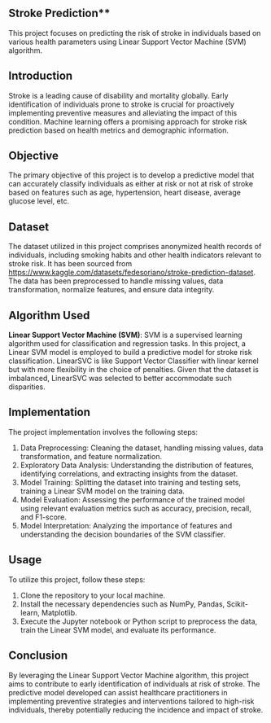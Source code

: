 ## Stroke Prediction**

This project focuses on predicting the risk of stroke in individuals based on various health parameters using Linear Support Vector Machine (SVM) algorithm.

## Introduction

Stroke is a leading cause of disability and mortality globally. Early identification of individuals prone to stroke is crucial for proactively implementing preventive measures and alleviating the impact of this condition. Machine learning offers a promising approach for stroke risk prediction based on health metrics and demographic information.

## Objective

The primary objective of this project is to develop a predictive model that can accurately classify individuals as either at risk or not at risk of stroke based on features such as age, hypertension, heart disease, average glucose level, etc.

## Dataset

The dataset utilized in this project comprises anonymized health records of individuals, including smoking habits and other health indicators relevant to stroke risk. It has been sourced from https://www.kaggle.com/datasets/fedesoriano/stroke-prediction-dataset. The data has been preprocessed to handle missing values, data transformation, normalize features, and ensure data integrity.

## Algorithm Used

**Linear Support Vector Machine (SVM)**: SVM is a supervised learning algorithm used for classification and regression tasks. In this project, a Linear SVM model is employed to build a predictive model for stroke risk classification. LinearSVC is like Support Vector Classifier with linear kernel but with more flexibility in the choice of penalties. Given that the dataset is imbalanced, LinearSVC was selected to better accommodate such disparities.

## Implementation

The project implementation involves the following steps:

1. Data Preprocessing: Cleaning the dataset, handling missing values, data transformation, and feature normalization.
2. Exploratory Data Analysis: Understanding the distribution of features, identifying correlations, and extracting insights from the dataset.
3. Model Training: Splitting the dataset into training and testing sets, training a Linear SVM model on the training data.
4. Model Evaluation: Assessing the performance of the trained model using relevant evaluation metrics such as accuracy, precision, recall, and F1-score.
5. Model Interpretation: Analyzing the importance of features and understanding the decision boundaries of the SVM classifier.

## Usage

To utilize this project, follow these steps:

1. Clone the repository to your local machine.
2. Install the necessary dependencies such as NumPy, Pandas, Scikit-learn, Matplotlib.
3. Execute the Jupyter notebook or Python script to preprocess the data, train the Linear SVM model, and evaluate its performance.

## Conclusion

By leveraging the Linear Support Vector Machine algorithm, this project aims to contribute to early identification of individuals at risk of stroke. The predictive model developed can assist healthcare practitioners in implementing preventive strategies and interventions tailored to high-risk individuals, thereby potentially reducing the incidence and impact of stroke.

